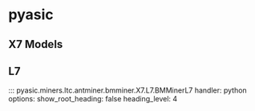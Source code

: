 # pyasic
## X7 Models


## L7

::: pyasic.miners.ltc.antminer.bmminer.X7.L7.BMMinerL7
    handler: python
    options:
        show_root_heading: false
        heading_level: 4
